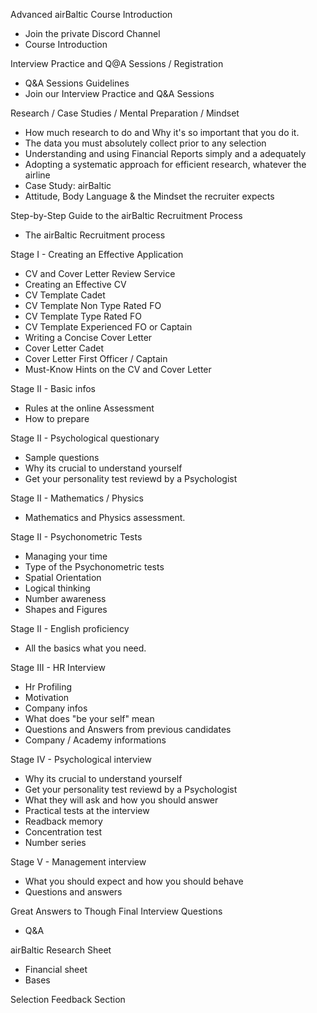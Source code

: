 Advanced airBaltic Course Introduction

- Join the private Discord Channel
- Course Introduction

Interview Practice and Q@A Sessions / Registration

- Q&A Sessions Guidelines
- Join our Interview Practice and Q&A Sessions

Research / Case Studies / Mental Preparation / Mindset

- How much research to do and Why it's so important that you do it.
- The data you must absolutely collect prior to any selection
- Understanding and using Financial Reports simply and a adequately
- Adopting a systematic approach for efficient research, whatever the airline
- Case Study: airBaltic
- Attitude, Body Language & the Mindset the recruiter expects

Step-by-Step Guide to the airBaltic Recruitment Process

- The airBaltic Recruitment process

Stage I - Creating an Effective Application

- CV and Cover Letter Review Service
- Creating an Effective CV
- CV Template Cadet
- CV Template Non Type Rated FO
- CV Template Type Rated FO
- CV Template Experienced FO or Captain
- Writing a Concise Cover Letter
- Cover Letter Cadet
- Cover Letter First Officer / Captain
- Must-Know Hints on the CV and Cover Letter

Stage II - Basic infos

- Rules at the online Assessment
- How to prepare

Stage II - Psychological questionary

- Sample questions
- Why its crucial to understand yourself
- Get your personality test reviewd by a Psychologist

Stage II - Mathematics / Physics

- Mathematics and Physics assessment.

Stage II - Psychonometric Tests

- Managing your time
- Type of the Psychonometric tests
- Spatial Orientation
- Logical thinking
- Number awareness
- Shapes and Figures

Stage II - English proficiency

- All the basics what you need.

Stage III - HR Interview

- Hr Profiling
- Motivation
- Company infos
- What does "be your self" mean
- Questions and Answers from previous candidates
- Company / Academy informations

Stage IV - Psychological interview

- Why its crucial to understand yourself
- Get your personality test reviewd by a Psychologist
- What they will ask and how you should answer
- Practical tests at the interview
- Readback memory
- Concentration test
- Number series

Stage V - Management interview

- What you should expect and how you should behave
- Questions and answers

Great Answers to Though Final Interview Questions

- Q&A

airBaltic Research Sheet

- Financial sheet
- Bases

Selection Feedback Section
